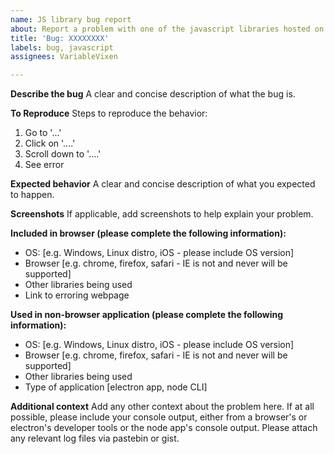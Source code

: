 ```yaml
---
name: JS library bug report
about: Report a problem with one of the javascript libraries hosted on the website
title: 'Bug: XXXXXXXX'
labels: bug, javascript
assignees: VariableVixen

---
```


**Describe the bug**
A clear and concise description of what the bug is.

**To Reproduce**
Steps to reproduce the behavior:
1. Go to '...'
2. Click on '....'
3. Scroll down to '....'
4. See error

**Expected behavior**
A clear and concise description of what you expected to happen.

**Screenshots**
If applicable, add screenshots to help explain your problem.

**Included in browser (please complete the following information):**
 - OS: [e.g. Windows, Linux distro, iOS - please include OS version]
 - Browser [e.g. chrome, firefox, safari - IE is not and never will be supported]
 - Other libraries being used
 - Link to erroring webpage

**Used in non-browser application (please complete the following information):**
 - OS: [e.g. Windows, Linux distro, iOS - please include OS version]
 - Browser [e.g. chrome, firefox, safari - IE is not and never will be supported]
 - Other libraries being used
 - Type of application [electron app, node CLI]

**Additional context**
Add any other context about the problem here. If at all possible, please include your console output, either from a browser's or electron's developer tools or the node app's console output. Please attach any relevant log files via pastebin or gist.
